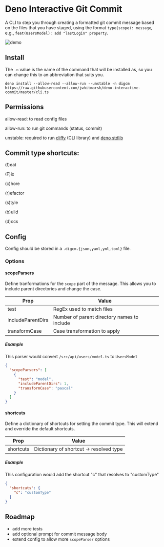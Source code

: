 # Deno Interactive Git Commit

A CLI to step you through creating a formatted git commit message based on the files that you have staged, using the format `type(scope): message`, e.g., `feat(UsersModel): add "lastLogin" property`.

![demo](https://github.com/jwhitmarsh/deno-interactive-commit/blob/master/demo.gif)

## Install

The `-n` value is the name of the command that will be installed as, so you can change this to an abbreviation that suits you.

`deno install --allow-read --allow-run --unstable -n digcm https://raw.githubusercontent.com/jwhitmarsh/deno-interactive-commit/master/cli.ts`

## Permissions

allow-read: to read config files

allow-run: to run git commands (status, commit)

unstable: required to run [cliffy](https://github.com/c4spar/deno-cliffy) (CLI library) and [deno stdlib](https://deno.land/manual/standard_library#troubleshooting)

## Commit type shortcuts:

(f)eat

(F)ix

(c)hore

(r)efactor

(s)tyle

(b)uild

(d)ocs

## Config

Config should be stored in a `.digcm.{json,yaml,yml,toml}` file.

### Options

#### scopeParsers

Define tranformations for the `scope` part of the message. This allows you to include parent directories and change the case.

| Prop              | Value                                       |
| ----------------- | ------------------------------------------- |
| test              | RegEx used to match files                   |
| includeParentDirs | Number of parent directory names to include |
| transformCase     | Case transformation to apply                |

##### Example

This parser would convert `/src/api/users/model.ts` to `UsersModel`

```json
{
  "scopeParsers": [
    {
      "test": "model",
      "includeParentDirs": 1,
      "transformCase": "pascal"
    }
  ]
}
```

#### shortcuts

Define a dictionary of shortcuts for setting the commit type. This will extend and override the default shortcuts.

| Prop      | Value                                   |
| --------- | --------------------------------------- |
| shortcuts | Dictionary of shortcut -> resolved type |

##### Example

This configuration would add the shortcut "c" that resolves to "customType"

```json
{
  "shortcuts": {
    "c": "customType"
  }
}
```

## Roadmap

- add more tests
- add optional prompt for commit message body
- extend config to allow more `scopeParser` options
